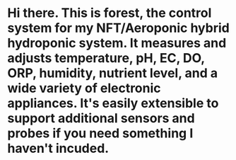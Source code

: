 # Hi there. This is forest, the control system for my NFT/Aeroponic hybrid hydroponic system. It measures and adjusts temperature, pH, EC, DO, ORP, humidity, nutrient level, and a wide variety of electronic appliances. It's easily extensible to support additional sensors and probes if you need something I haven't incuded.
